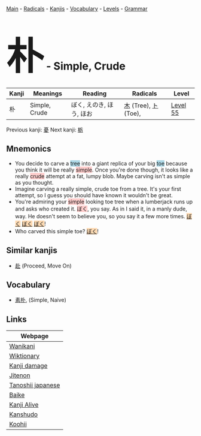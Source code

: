 <style> bigfont {font-size: 100px}</style>
[Main](../index.md) -
[Radicals](../radicals.md) -
[Kanjis](../kanjis.md) -
[Vocabulary](../vocabulary.md) -
[Levels](../levels.md) -
[Grammar](../grammar.md)
# <bigfont> 朴</bigfont> - Simple, Crude 

| Kanji | Meanings | Reading | Radicals | Level |
| --- | --- | --- | --- | --- |
| 朴 | Simple, Crude | ぼく, えのき, ほう, ほお | [木](../radicals/木.md) (Tree), [ト](../radicals/ト.md) (Toe),  | [Level 55](../levels/wk_level55.md) |

Previous kanji: [憂](憂.md) Next kanji: [栃](栃.md) 

## Mnemonics
 * You decide to carve a <span style="background-color:#ADD8E6"> tree</span> into a giant replica of your big <span style="background-color:#ADD8E6"> toe</span> because you think it will be really <span style="background-color:#ffcccb"> simple</span>. Once you're done though, it looks like a really <span style="background-color:#ffcccb"> crude</span> attempt at a fat, lumpy blob. Maybe carving isn't as simple as you thought.
* Imagine carving a really simple, crude toe from a tree. It's your first attempt, so I guess you should have known it wouldn't be great.
* You're admiring your <span style="background-color:#ffcccb"> simple</span> looking toe tree when a lumberjack runs up and asks who created it. <span style="background-color:#ffcccb"> ぼく</span>, you say. As in I said it, in a manly dude, way. He doesn't seem to believe you, so you say it a few more times. <span style="background-color:#fed8b1"> [ぼく](https://jisho.org/search/ぼく)</span> <span style="background-color:#fed8b1"> [ぼく](https://jisho.org/search/ぼく)</span> <span style="background-color:#fed8b1"> [ぼく](https://jisho.org/search/ぼく)</span>!
* Who carved this simple toe? <span style="background-color:#fed8b1"> [ぼく](https://jisho.org/search/ぼく)</span>!


## Similar kanjis
 * [赴](赴.md) (Proceed, Move On)


## Vocabulary
 * [素朴](../vocabulary/朴.md), (Simple, Naive)



## Links 

| Webpage |
| --- |
| [Wanikani          ](https://www.wanikani.com/kanji/朴) |
| [Wiktionary        ](https://en.wiktionary.org/wiki/朴) |
| [Kanji damage      ](http://www.kanjidamage.com/kanji/search?utf8=✓&q=朴) |
| [Jitenon           ](https://jitenon.com/kanji/朴) |
| [Tanoshii japanese ](https://www.tanoshiijapanese.com/dictionary/kanji.cfm?k=朴) |
| [Baike             ](https://baike.baidu.com/item/朴) |
| [Kanji Alive       ](https://app.kanjialive.com/朴) |
| [Kanshudo          ](https://www.kanshudo.com/searchmn?q=朴) |
| [Koohii            ](https://kanji.koohii.com/study/kanji/朴) |
